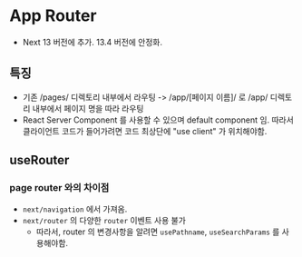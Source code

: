 # App Router

- Next 13 버전에 추가. 13.4 버전에 안정화.

## 특징

- 기존 /pages/ 디렉토리 내부에서 라우팅 -> /app/[페이지 이름]/ 로 /app/ 디렉토리 내부에서 페이지 명을 따라 라우팅
- React Server Component 를 사용할 수 있으며 default component 임. 따라서 클라이언트 코드가 들어가려면 코드 최상단에 "use client" 가 위치해야함.

## useRouter

### page router 와의 차이점

- `next/navigation` 에서 가져옴.
- `next/router` 의 다양한 `router` 이벤트 사용 불가
  - 따라서, router 의 변경사항을 알려면 `usePathname`, `useSearchParams` 를 사용해야함.
